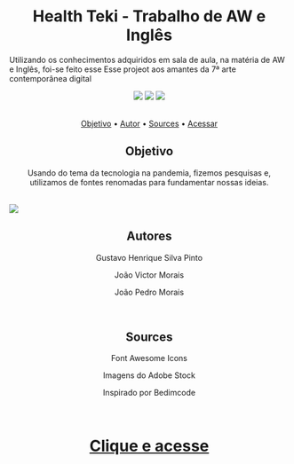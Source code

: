 <h1 align="center">Health Teki - Trabalho de AW e Inglês</h1>
<p>Utilizando os conhecimentos adquiridos em sala de aula, na matéria de AW e Inglês, foi-se feito esse Esse projeot aos amantes da 7ª arte contemporânea digital</p>
<div align="center">
<img src="https://img.shields.io/static/v1?label=Javascript&message=JS&color=yellow&style=for-the-badge&logo=javascript"/>
<img src="https://img.shields.io/static/v1?label=CSS&message=CSS&color=blue&style=for-the-badge&logo=css"/>
<img src="https://img.shields.io/static/v1?label=HTML&message=JS&color=red&style=for-the-badge&logo=html"/>
</div>
<br>
<p align="center">
 <a href="#objetivo">Objetivo</a> •
 <a href="#autor">Autor</a> •
 <a href="#fontes">Sources</a> •
 <a href="#acessar">Acessar</a>
</p>
<h2 align="center" id="#objetivo">Objetivo</h2>
    <p align="center">Usando do tema da tecnologia na pandemia, fizemos pesquisas e, utilizamos de fontes renomadas para fundamentar nossas ideias.</p>
<br>
   <a href="https://ojotav21.github.io/health_teki/" target="_blank"><img src="https://user-images.githubusercontent.com/60045344/134165062-540da167-08bc-4e99-a9d8-febd619bf273.png"/></a>
   
<h2 align="center" id="#autor">Autores</h2>
   <p align="center" >Gustavo Henrique Silva Pinto</p>
   <p align="center">João Victor Morais</p>
   <p align="center" >João Pedro Morais</p>
<br>
<h2 align="center" id="#fontes">Sources</h2>
   <p align="center" >Font Awesome Icons</p>
   <p align="center" >Imagens do Adobe Stock</p>
   <p align="center" >Inspirado por Bedimcode</p>
</ul>
<br>
<h1  id="acessar"align="center"><a href="https://ojotav21.github.io/health_teki/" target="_blank">Clique e acesse</a></h1>
<br>

